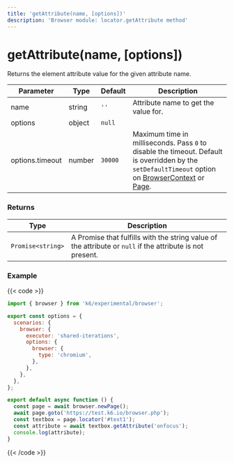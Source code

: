 ```yaml
---
title: 'getAttribute(name, [options])'
description: 'Browser module: locator.getAttribute method'
---
```


# getAttribute(name, [options])

Returns the element attribute value for the given attribute name.

<TableWithNestedRows>

| Parameter       | Type   | Default | Description                                                                                                                                                                                                                                                                                                                                   |
| --------------- | ------ | ------- | --------------------------------------------------------------------------------------------------------------------------------------------------------------------------------------------------------------------------------------------------------------------------------------------------------------------------------------------- |
| name            | string | `''`    | Attribute name to get the value for.                                                                                                                                                                                                                                                                                                          |
| options         | object | `null`  |                                                                                                                                                                                                                                                                                                                                               |
| options.timeout | number | `30000` | Maximum time in milliseconds. Pass `0` to disable the timeout. Default is overridden by the `setDefaultTimeout` option on [BrowserContext](https://grafana.com/docs/k6/<K6_VERSION>/javascript-api/k6-experimental/browser/browsercontext/) or [Page](https://grafana.com/docs/k6/<K6_VERSION>/javascript-api/k6-experimental/browser/page/). |

</TableWithNestedRows>

### Returns

| Type              | Description                                                                                               |
| ----------------- | --------------------------------------------------------------------------------------------------------- |
| `Promise<string>` | A Promise that fulfills with the string value of the attribute or `null` if the attribute is not present. |

### Example

{{< code >}}

```javascript
import { browser } from 'k6/experimental/browser';

export const options = {
  scenarios: {
    browser: {
      executor: 'shared-iterations',
      options: {
        browser: {
          type: 'chromium',
        },
      },
    },
  },
};

export default async function () {
  const page = await browser.newPage();
  await page.goto('https://test.k6.io/browser.php');
  const textbox = page.locator('#text1');
  const attribute = await textbox.getAttribute('onfocus');
  console.log(attribute);
}
```

{{< /code >}}

